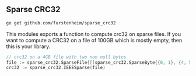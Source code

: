 ## Sparse CRC32

```bash
go get github.com/furstenheim/sparse_crc32
```

This modules exports a function to compute crc32 on sparse files. If you want to compute a CRC32 on a file of 100GB which is mostly empty, then this is your library.

```go
// crc32 on a 4GB file with two non null bytes
file := sparse_crc32.SparseFile{[]sparse_crc32.SparseByte{{0, 1}, {4, 55}}, 1 << 32},
crc32 := sparse_crc32.IEEESparse(file)
```
